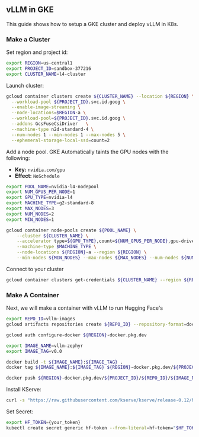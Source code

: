 ## vLLM in GKE

This guide shows how to setup a GKE cluster and deploy vLLM in K8s.

### Make a Cluster

Set region and project id:
```bash
export REGION=us-central1
export PROJECT_ID=sandbox-377216
export CLUSTER_NAME=l4-cluster
```

Launch cluster:
```bash
gcloud container clusters create ${CLUSTER_NAME} --location ${REGION} \
  --workload-pool ${PROJECT_ID}.svc.id.goog \
  --enable-image-streaming \
  --node-locations=$REGION-a \
  --workload-pool=${PROJECT_ID}.svc.id.goog \
  --addons GcsFuseCsiDriver   \
  --machine-type n2d-standard-4 \
  --num-nodes 1 --min-nodes 1 --max-nodes 5 \
  --ephemeral-storage-local-ssd=count=2
```

Add a node pool. GKE Automatically taints the GPU nodes with the following:
- **Key:** `nvidia.com/gpu`
- **Effect:** `NoSchedule`

```bash
export POOL_NAME=nvidia-l4-nodepool
export NUM_GPUS_PER_NODE=1
export GPU_TYPE=nvidia-l4
export MACHINE_TYPE=g2-standard-8
export MAX_NODES=3
export NUM_NODES=2
export MIN_NODES=1

gcloud container node-pools create ${POOL_NAME} \
    --cluster ${CLUSTER_NAME} \
    --accelerator type=${GPU_TYPE},count=${NUM_GPUS_PER_NODE},gpu-driver-version=latest \
    --machine-type $MACHINE_TYPE \
    --node-locations ${REGION}-a --region ${REGION} \
    --min-nodes ${MIN_NODES} --max-nodes ${MAX_NODES} --num-nodes ${NUM_NODES}
```

Connect to your cluster

```bash
gcloud container clusters get-credentials ${CLUSTER_NAME} --region ${REGION} --project ${PROJECT_ID}
```


### Make A Container

Next, we will make a container with vLLM to run Hugging Face's

```bash
export REPO_ID=vllm-images
gcloud artifacts repositories create ${REPO_ID} --repository-format=docker --location=${REGION} --description="vLLM Docker Images"
```

```bash
gcloud auth configure-docker ${REGION}-docker.pkg.dev
```

```bash
export IMAGE_NAME=vllm-zephyr
export IMAGE_TAG=v0.0

docker build -t ${IMAGE_NAME}:${IMAGE_TAG} .
docker tag ${IMAGE_NAME}:${IMAGE_TAG} ${REGION}-docker.pkg.dev/${PROJECT_ID}/${REPO_ID}/${IMAGE_NAME}:${IMAGE_TAG}
```

```bash
docker push ${REGION}-docker.pkg.dev/${PROJECT_ID}/${REPO_ID}/${IMAGE_NAME}:${IMAGE_TAG}
```


Install KServe:
```bash
curl -s "https://raw.githubusercontent.com/kserve/kserve/release-0.12/hack/quick_install.sh" | bash
```

Set Secret:
```bash
export HF_TOKEN={your_token}
kubectl create secret generic hf-token --from-literal=hf-token="$HF_TOKEN"

```